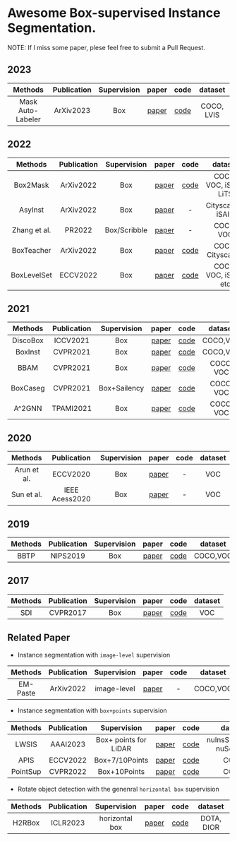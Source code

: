 # Awesome Box-supervised Instance Segmentation.
NOTE: If I miss some paper, plese feel free to submit a Pull Request.

## 2023

| Methods | Publication | Supervision | paper | code | dataset|
| :----: | :----: | :----: | :----: | :----: |:----:|
| Mask Auto-Labeler | ArXiv2023 | Box | [paper](https://arxiv.org/pdf/2301.03992.pdf) | [code](https://github.com/NVlabs/mask-auto-labeler)  | COCO, LVIS|

## 2022
| Methods | Publication | Supervision | paper | code | dataset|
| :----: | :----: | :----: | :----: | :----: |:----:|
| Box2Mask      | ArXiv2022 | Box | [paper](https://arxiv.org/pdf/2212.01579.pdf) | [code](https://github.com/LiWentomng/boxlevelset)  | COCO, VOC, iSAID, LiTS|
| AsyInst       | ArXiv2022 | Box | [paper](https://arxiv.org/pdf/2212.03517.pdf) | - | Cityscapes, iSAID |
| Zhang et al.  |  PR2022| Box/Scribble |[paper](https://www.sciencedirect.com/science/article/pii/S0031320322006446)| - |COCO, VOC|
| BoxTeacher   |  ArXiv2022 | Box | [paper](https://arxiv.org/abs/2210.05174#) | [code](https://github.com/hustvl/BoxTeacher) | COCO, Cityscapes|
| BoxLevelSet  |  ECCV2022 | Box | [paper](https://link.springer.com/chapter/10.1007/978-3-031-19818-2_1) | [code](https://github.com/LiWentomng/boxlevelset) | COCO, VOC, iSAID, etc|

## 2021
| Methods | Publication | Supervision | paper | code |dataset|
| :----: | :----: | :----: | :----: | :----: |:----: |
| DiscoBox  |  ICCV2021 | Box | [paper](https://openaccess.thecvf.com/content/ICCV2021/html/Lan_DiscoBox_Weakly_Supervised_Instance_Segmentation_and_Semantic_Correspondence_From_Box_ICCV_2021_paper.html) | [code](https://github.com/NVlabs/DiscoBox) | COCO,VOC|
| BoxInst|  CVPR2021 | Box | [paper](https://openaccess.thecvf.com/content/CVPR2021/html/Tian_BoxInst_High-Performance_Instance_Segmentation_With_Box_Annotations_CVPR_2021_paper.html) | [code](https://github.com/aim-uofa/AdelaiDet/blob/master/configs/BoxInst/README.md) |COCO,VOC|
| BBAM   |  CVPR2021 | Box | [paper](https://openaccess.thecvf.com/content/CVPR2021/html/Lee_BBAM_Bounding_Box_Attribution_Map_for_Weakly_Supervised_Semantic_and_CVPR_2021_paper.html) | [code](https://github.com/jbeomlee93/BBAM) |COCO, VOC|
| BoxCaseg   |  CVPR2021 | Box+Sailency | [paper](https://openaccess.thecvf.com/content/CVPR2021/html/Wang_Weakly-Supervised_Instance_Segmentation_via_Class-Agnostic_Learning_With_Salient_Images_CVPR_2021_paper.html) | [code](https://github.com/hustvl/BoxCaseg) |COCO, VOC|
| A^2GNN   |  TPAMI2021 | Box | [paper](https://ieeexplore.ieee.org/document/9440699) | [code](https://github.com/zbf1991/A2GNN) |COCO, VOC|

## 2020
| Methods | Publication | Supervision | paper | code |dataset|
| :----: | :----: | :----: | :----: | :----: |:----: |
| Arun et al.  |  ECCV2020 | Box | [paper](https://link.springer.com/chapter/10.1007/978-3-030-58604-1_16) | - | VOC|
| Sun et al.  |  IEEE Acess2020 | Box | [paper](https://link.springer.com/chapter/10.1007/978-3-030-58604-1_16) | - | VOC|

## 2019
| Methods | Publication | Supervision | paper | code |dataset|
| :----: | :----: | :----: | :----: | :----: |:----: |
| BBTP  |  NIPS2019 | Box | [paper](https://proceedings.neurips.cc/paper/2019/file/e6e713296627dff6475085cc6a224464-Paper.pdf) | [code](https://github.com/chengchunhsu/WSIS_BBTP) | COCO,VOC|

## 2017
| Methods | Publication | Supervision | paper | code |dataset|
| :----: | :----: | :----: | :----: | :----: |:----: |
| SDI  |  CVPR2017 | Box | [paper](https://openaccess.thecvf.com/content_cvpr_2017/papers/Khoreva_Simple_Does_It_CVPR_2017_paper.pdf) | [code](https://www.mpi-inf.mpg.de/departments/computer-vision-and-machine-learning/research/weakly-supervised-learning/simple-does-it-weakly-supervised-instance-and-semantic-segmentation) | VOC|


## Related Paper
 * Instance segmentation with `image-level` supervision
 
 | Methods | Publication | Supervision | paper | code |dataset|
 | :----: | :----: | :----: | :----: | :----: |:----: |
 | EM-Paste | ArXiv2022 | image-level | [paper](https://arxiv.org/pdf/2212.07629.pdf) | - |  COCO,VOC |


 * Instance segmentation with `box+points` supervision
 
| Methods | Publication | Supervision | paper | code |dataset|
| :----: | :----: | :----: | :----: | :----: |:----: |
| LWSIS | AAAI2023 | Box+ points for LiDAR | [paper](https://arxiv.org/pdf/2212.03504.pdf) | [code](https://github.com/Serenos/LWSIS) |  nuInsSeg(based nuScenes) |
| APIS |  ECCV2022 | Box+7/10Points | [paper](https://arxiv.org/abs/2207.11493) | [code](https://github.com/chufengt/APIS) | COCO|
| PointSup |  CVPR2022 | Box+10Points | [paper](https://openaccess.thecvf.com/content/CVPR2022/html/Cheng_Pointly-Supervised_Instance_Segmentation_CVPR_2022_paper.html) | [code](https://bowenc0221.github.io/point-sup/) | COCO|

 * Rotate object detection with the genenral `horizontal box` supervision 
 
| Methods | Publication | Supervision | paper | code |dataset|
| :----: | :----: | :----: | :----: | :----: |:----: |
| H2RBox | ICLR2023 | horizontal box   | [paper](https://arxiv.org/abs/2210.06742) | [code](https://github.com/yangxue0827/h2rbox-mmrotate) | DOTA, DIOR|
